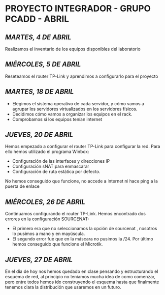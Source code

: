 # PROYECTO INTEGRADOR - GRUPO PCADD - ABRIL

## *MARTES, 4 DE ABRIL*

Realizamos el inventario de los equipos disponibles del laboratorio
## *MIÉRCOLES, 5 DE ABRIL*

Reseteamos el router TP-Link y aprendimos a configurarlo para el proyecto

## *MARTES, 18 DE ABRIL*

- Elegimos el sistema operativo de cada servidor, y cómo vamos a agrupar los servidores virtualizados en los servidores físicos.
- Decidimos cómo vamos a organizar los equipos en el rack.
- Comprobamos si los equipos tenían internet

## *JUEVES, 20 DE ABRIL*

Hemos empezado a configurar el router TP-Link para configurar la red. Para ello hemos utilizado el programa Winbox:
  - Configuración de las interfaces y direcciones IP
  - Configuración sNAT para enmascarar
  - Configuración de ruta estática por defecto.

No hemos conseguido que funcione, no accede a Internet ni hace ping a la puerta de enlace

## *MIÉRCOLES, 26 DE ABRIL*

Continuamos configurando el router TP-Link.
Hemos encontrado dos errores en la configuración SOURCENAT:
  - El primero era que no seleccionamos la opción de sourcenat , nosotros lo pusimos a mano y en mayúscula.
  - El segundo error fue que en la máscara no pusimos la /24.
  Por último hemos conseguido que funcione el Microtik.
  
  ## *JUEVES, 27 DE ABRIL*
  
  En el dia de hoy nos hemos quedado en clase pensando y estructurando el esquema de red, al principio no teniamos
  mucha idea de como comenzar, pero entre todos hemos ido construyendo el esquema hasta que finalmente tenemos clara
  la distribución que usaremos en un futuro.

